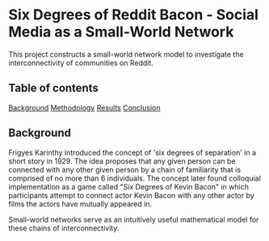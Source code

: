 # Six Degrees of Reddit Bacon - Social Media as a Small-World Network
This project constructs a small-world network model to investigate the interconnectivity of communities on Reddit. 
## Table of contents
[Background](#Background)
[Methodology](#Methodology)
[Results](#Results)
[Conclusion](#Conclusion)

## Background
Frigyes Karinthy introduced the concept of 'six degrees of separation' in a short story in 1929. The idea proposes that any given person can be connected with any other given person by a chain of familiarity that is comprised of no more than 6 individuals. The concept later found colloquial implementation as a game called "Six Degrees of Kevin Bacon" in which participants attempt to connect actor Kevin Bacon with any other actor by films the actors have mutually appeared in.

Small-world networks serve as an intuitively useful mathematical model for these chains of interconnectivity. 